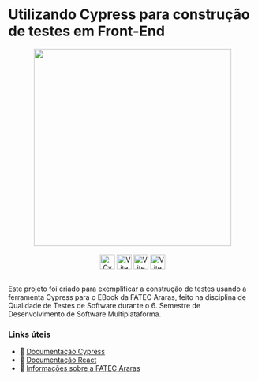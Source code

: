 # Utilizando Cypress para construção de testes em Front-End

<section align="center">
  <img align='center' src='https://www.cypress.io/cypress_logo_social.png' width='400'>
    <br><br>
  <img align="center" alt="Cypress" height="30" src="https://img.shields.io/badge/-cypress-%23E5E5E5?style=for-the-badge&logo=cypress&logoColor=white&color=black">
  <img align="center" alt="Vite" height="30" src="https://img.shields.io/badge/vite-%23646CFF?style=for-the-badge&logo=vite&logoColor=white&color=black">
  <img align="center" alt="Vite" height="30" src="https://img.shields.io/badge/react-%2320232a?style=for-the-badge&logo=react&logoColor=white&color=black">
  <img align="center" alt="Vite" height="30" src="https://img.shields.io/badge/typescript-%23007ACC?style=for-the-badge&logo=typescript&logoColor=white&color=black">

</section>

<br>


Este projeto foi criado para exemplificar a construção de testes usando a ferramenta Cypress para o EBook da FATEC Araras, feito na disciplina de Qualidade de Testes de Software durante o 6. Semestre de Desenvolvimento de Software Multiplataforma.

### Links úteis
* 🔗 <a href="https://docs.cypress.io">Documentação Cypress</a>
* 🔗 <a href="https://react.dev">Documentação React</a>
* 🔗 <a href="https://fatecararas.cps.sp.gov.br/#">Informações sobre a FATEC Araras</a>

